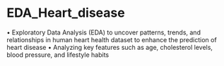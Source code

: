 # EDA_Heart_disease

•	Exploratory Data Analysis (EDA) to uncover patterns, trends, and relationships in human heart health dataset to enhance the prediction of heart disease
•	Analyzing key features such as age, cholesterol levels, blood pressure, and lifestyle habits
